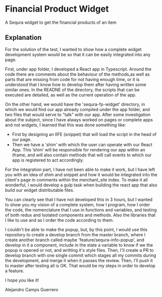 Financial Product Widget
============================

A Sequra widget to get the financial products of an item

## Explanation

For the solution of the test, I wanted to show how a complete widget development system would be so that it can be easily integrated into any page.

First, under app folder, I developed a React app in Typescript. Around the code there are comments about the behaviour of the methods,as well as parts that are missing from code for not having enough time, or it is understood that I know how to develop them after having written some similar ones. In the READNE of the directory, the scripts that can be executed are detailed, as well as the current operation of the app.

On the other hand, we would have the 'sequra-fp-widget' directory, in which we would find our app already compiled under the app folder, and two files that would serve to "talk" with our app. After some investigation about the subject, since I have always worked on pages or complete apps and not widgets, I learned that this was done something like:

 - First by designing an IIFE (snippet) that will load the script in the head of our page. 
 - Then we have a 'shim' with which the user can operate with our React App. This ’shim’ will be responsible for rendering our app within an iframe, and will also contain methods that will call events to which our app is registered to act accordingly. 
 
For the integration part, I have not been able to make it work, but I have left you with an idea of ​​shim and snippet and how it would be integrated into the client's page in comments within the merchant_site index. To make it all wonderful, I would develop a gulp task when building the react app that also build our widget distributable files.

You can clearly see that I have not developed this in 3 hours, but I wanted to show you my vision of a complete system, how I program, how I order the code, the nomenclature that I use in functions and variables, and testing of both redux and Isolated components and methods. Also the libraries that I like to use and as I order the code according to them.

I couldn't be able to make the popup, but, by this point, I would use this repository to create a develop branch from the master branch, where I create another branch called maybe 'feature/sequra-info-popup', and develop in it a component, include in the state a variable to know if we the popup is opened or not, and writting it's style files. Then, I'll create a PR to develop branch with one single commit which stages all my commits during the development, and merge it when it passes the review. Then, I'll push it to master after testing all is OK. That would be my steps in order to develop a feature.

I hope you like it!


Alejandro Camps Guerrero